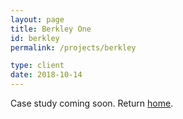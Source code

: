 ```yaml
---
layout: page
title: Berkley One
id: berkley
permalink: /projects/berkley

type: client
date: 2018-10-14
---
```


Case study coming soon. Return [home](/).